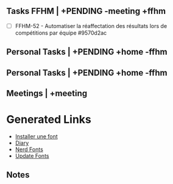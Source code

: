 ## Tasks FFHM | +PENDING -meeting +ffhm
* [ ] FFHM-52 - Automatiser la réaffectation des résultats lors de compétitions par équipe  #9570d2ac


## Personal Tasks | +PENDING +home -ffhm


## Personal Tasks | +PENDING +home -ffhm


## Meetings | +meeting




# Generated Links

- [Installer une font](installer_une_font.md)
- [Diary](diary/diary.md)
- [Nerd Fonts](nerd_fonts.md)
- [Update Fonts](update_fonts.md)


## Notes

